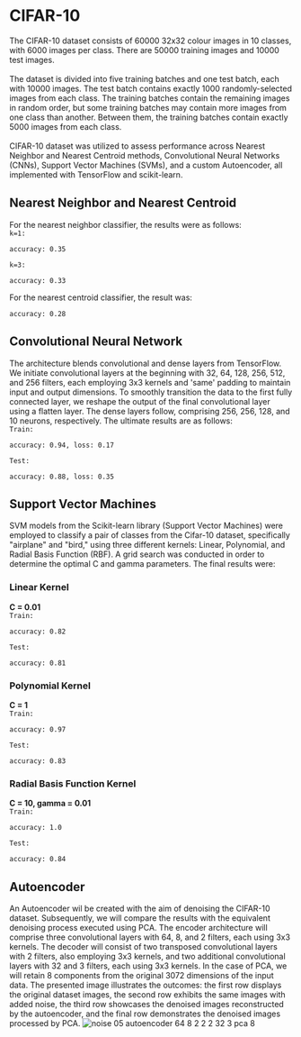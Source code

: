 # CIFAR-10
The CIFAR-10 dataset consists of 60000 32x32 colour images in 10 classes, with 6000 images per class. There are 50000 training images and 10000 test images.
<br />
<br />
The dataset is divided into five training batches and one test batch, each with 10000 images. The test batch contains exactly 1000 randomly-selected images from each class. The training batches contain the remaining images in random order, but some training batches may contain more images from one class than another. Between them, the training batches contain exactly 5000 images from each class. 
<br />
<br />
CIFAR-10 dataset was utilized to assess performance across Nearest Neighbor and Nearest Centroid methods, Convolutional Neural Networks (CNNs), Support Vector Machines (SVMs), and a custom Autoencoder, all implemented with TensorFlow and scikit-learn.
## Nearest Neighbor and Nearest Centroid
For the nearest neighbor classifier, the results were as follows:
<br />
`k=1:`
```
accuracy: 0.35
```
`k=3:`
```
accuracy: 0.33
```
For the nearest centroid classifier, the result was:
<br />
```
accuracy: 0.28
```
## Convolutional Neural Network
The architecture blends convolutional and dense layers from TensorFlow. We initiate convolutional layers at the beginning with 32, 64, 128, 256, 512, and 256 filters, each employing 3x3 kernels and 'same' padding to maintain input and output dimensions. To smoothly transition the data to the first fully connected layer, we reshape the output of the final convolutional layer using a flatten layer. The dense layers follow, comprising 256, 256, 128, and 10 neurons, respectively. The ultimate results are as follows:
<br />
`Train:`
```
accuracy: 0.94, loss: 0.17
```
`Test:`
```
accuracy: 0.88, loss: 0.35
```
## Support Vector Machines
SVM models from the Scikit-learn library (Support Vector Machines) were employed to classify a pair of classes from the Cifar-10 dataset, specifically "airplane" and "bird," using three different kernels: Linear, Polynomial, and Radial Basis Function (RBF). A grid search was conducted in order to determine the optimal C and gamma parameters. The final results were:
### Linear Kernel
**C = 0.01**
<br />
`Train:`
```
accuracy: 0.82
```
`Test:`
```
accuracy: 0.81
```
### Polynomial Kernel
**C = 1**
<br />
`Train:`
```
accuracy: 0.97
```
`Test:`
```
accuracy: 0.83
```
### Radial Basis Function Kernel
**C = 10, gamma = 0.01**
<br />
`Train:`
```
accuracy: 1.0
```
`Test:`
```
accuracy: 0.84
```
## Autoencoder
An Autoencoder wil be created with the aim of denoising the CIFAR-10 dataset. Subsequently, we will compare the results with the equivalent denoising process executed using PCA. The encoder architecture will comprise three convolutional layers with 64, 8, and 2 filters, each using 3x3 kernels. The decoder will consist of two transposed convolutional layers with 2 filters, also employing 3x3 kernels, and two additional convolutional layers with 32 and 3 filters, each using 3x3 kernels. In the case of PCA, we will retain 8 components from the original 3072 dimensions of the input data. The presented image illustrates the outcomes: the first row displays the original dataset images, the second row exhibits the same images with added noise, the third row showcases the denoised images reconstructed by the autoencoder, and the final row demonstrates the denoised images processed by PCA.
![noise 05 autoencoder 64 8 2 2 2 32 3 pca 8](https://github.com/castawaypirate/CIFAR-10/assets/32521649/bb0fb028-5b13-45ab-b026-736a3ec1ba79)

